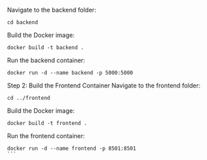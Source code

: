 Navigate to the backend folder:


```
cd backend
```
Build the Docker image:
```
docker build -t backend .
```
Run the backend container:

```
docker run -d --name backend -p 5000:5000
```

Step 2: Build the Frontend Container
Navigate to the frontend folder:
```
cd ../frontend
```
Build the Docker image:

```
docker build -t frontend .
```
Run the frontend container:

``````
docker run -d --name frontend -p 8501:8501 
```